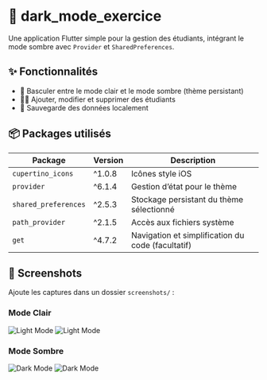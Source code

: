 # 🌙 dark_mode_exercice

Une application Flutter simple pour la gestion des étudiants, intégrant le mode sombre avec `Provider` et `SharedPreferences`.

## ✨ Fonctionnalités

- 🔄 Basculer entre le mode clair et le mode sombre (thème persistant)
- 🧑‍🎓 Ajouter, modifier et supprimer des étudiants
- 💾 Sauvegarde des données localement

## 📦 Packages utilisés

| Package              | Version  | Description                                      |
|----------------------|----------|--------------------------------------------------|
| `cupertino_icons`    | ^1.0.8   | Icônes style iOS                                |
| `provider`           | ^6.1.4   | Gestion d’état pour le thème                    |
| `shared_preferences` | ^2.5.3   | Stockage persistant du thème sélectionné        |
| `path_provider`      | ^2.1.5   | Accès aux fichiers système                      |
| `get`                | ^4.7.2   | Navigation et simplification du code (facultatif) |

## 📸 Screenshots

Ajoute les captures dans un dossier `screenshots/` :

### Mode Clair
![Light Mode](screenshots/light%201.png)
![Light Mode](screenshots/light%202.png)

### Mode Sombre
![Dark Mode](screenshots/dark%201.png)
![Dark Mode](screenshots/dark%202.png)

